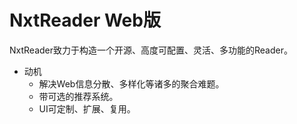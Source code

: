 # NxtReader Web版

NxtReader致力于构造一个开源、高度可配置、灵活、多功能的Reader。

- 动机
  - 解决Web信息分散、多样化等诸多的聚合难题。   
  - 带可选的推荐系统。
  - UI可定制、扩展、复用。